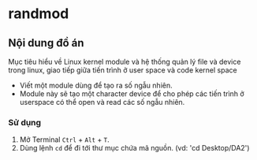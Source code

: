 # randmod 

## Nội dung đồ án
Mục tiêu hiểu về Linux kernel module và hệ thống quản lý file và device trong linux, giao tiếp giữa tiến trình ở user space và code kernel space 
  + Viết một module dùng để tạo ra số ngẫu nhiên. 
  + Module này sẽ tạo một character device để cho phép các tiến trình ở userspace có thể open và read các số ngẫu nhiên.
  ### Sử dụng
  1. Mở Terminal `Ctrl` + `Alt` + `T`.
  2. Dùng lệnh `cd` để đi tới thư mục chứa mã nguồn. (vd: 'cd Desktop/DA2')
